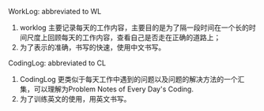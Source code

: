 WorkLog: abbreviated to WL
1. worklog 主要记录每天的工作内容，主要目的是为了隔一段时间在一个长的时间尺度上回顾每天的工作内容，查看自己是否走在正确的道路上；
2. 为了表示的准确，书写的快速，使用中文书写。

CodingLog: abbreviated to CL
1. CodingLog 更类似于每天工作中遇到的问题以及问题的解决方法的一个汇集，可以理解为Problem Notes of Every Day's Coding. 
2. 为了训练英文的使用，用英文书写。

